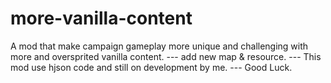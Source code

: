 # more-vanilla-content
A mod that make campaign gameplay more unique and challenging with more and oversprited vanilla content. --- add new map &amp; resource. --- This mod use hjson code and still on development by me. --- Good Luck.
